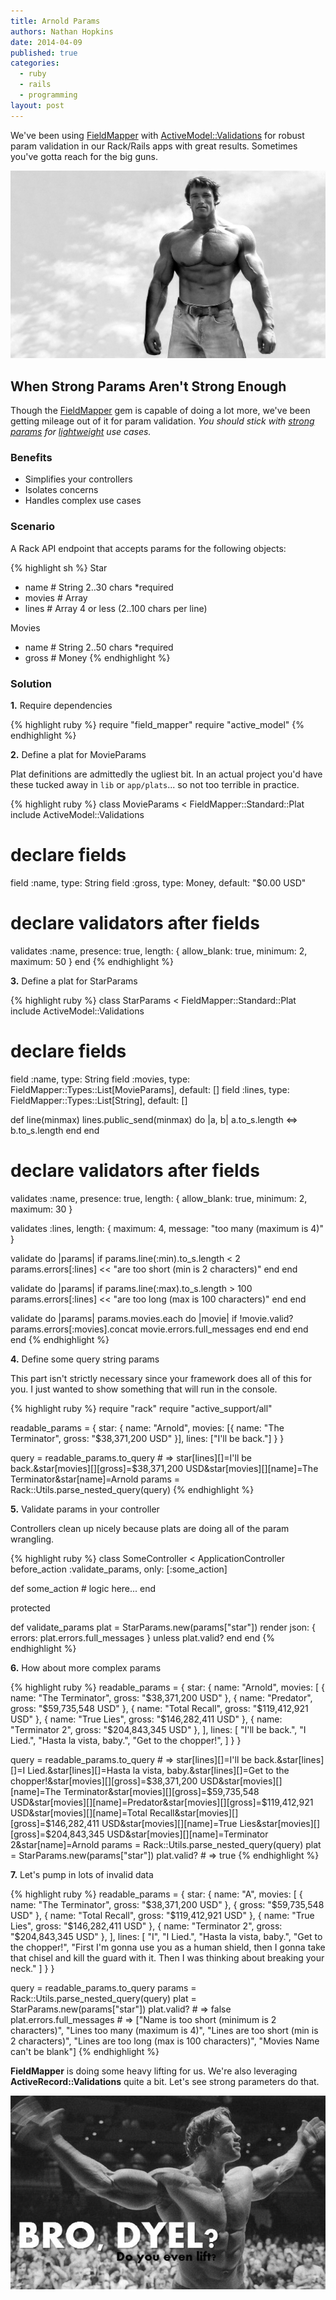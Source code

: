 ```yaml
---
title: Arnold Params
authors: Nathan Hopkins
date: 2014-04-09
published: true
categories:
  - ruby
  - rails
  - programming
layout: post
---
```


We've been using [FieldMapper](https://github.com/hopsoft/field_mapper)
with [ActiveModel::Validations](http://edgeguides.rubyonrails.org/active_record_validations.html)
for robust param validation in our Rack/Rails apps with great results.
Sometimes you've gotta reach for the big guns.

![Arnold](/public/images/arnold.jpg)

## When Strong Params Aren't Strong Enough


Though the [FieldMapper](https://github.com/hopsoft/field_mapper) gem
is capable of doing a lot more, we've been getting mileage
out of it for param validation.
*You should stick with [strong params](http://guides.rubyonrails.org/action_controller_overview.html#strong-parameters) for [lightweight](http://youtu.be/HHZhw94C5vQ) use cases.*


### Benefits

- Simplifies your controllers
- Isolates concerns
- Handles complex use cases

### Scenario

A Rack API endpoint that accepts params for the following objects:

{% highlight sh %}
Star
- name   # String        2..30 chars *required
- movies # Array<Movie>
- lines  # Array<String> 4 or less (2..100 chars per line)

Movies
- name  # String 2..50 chars *required
- gross # Money
{% endhighlight %}

### Solution

__1\.__ Require dependencies

{% highlight ruby %}
require "field_mapper"
require "active_model"
{% endhighlight %}

__2\.__ Define a plat for MovieParams

Plat definitions are admittedly the ugliest bit.
In an actual project you'd have these tucked away in `lib` or `app/plats`...
so not too terrible in practice.

{% highlight ruby %}
class MovieParams < FieldMapper::Standard::Plat
  include ActiveModel::Validations

  # declare fields
  field :name,  type: String
  field :gross, type: Money, default: "$0.00 USD"

  # declare validators after fields
  validates :name,
    presence: true,
    length: { allow_blank: true, minimum: 2, maximum: 50 }
end
{% endhighlight %}

__3\.__ Define a plat for StarParams

{% highlight ruby %}
class StarParams < FieldMapper::Standard::Plat
  include ActiveModel::Validations

  # declare fields
  field :name,   type: String
  field :movies, type: FieldMapper::Types::List[MovieParams], default: []
  field :lines,  type: FieldMapper::Types::List[String],      default: []

  def line(minmax)
    lines.public_send(minmax) do |a, b|
      a.to_s.length <=> b.to_s.length
    end
  end

  # declare validators after fields
  validates :name,
    presence: true,
    length: { allow_blank: true, minimum: 2, maximum: 30 }

  validates :lines, length: { maximum: 4, message: "too many (maximum is 4)" }

  validate do |params|
    if params.line(:min).to_s.length < 2
      params.errors[:lines] << "are too short (min is 2 characters)"
    end
  end

  validate do |params|
    if params.line(:max).to_s.length > 100
      params.errors[:lines] << "are too long (max is 100 characters)"
    end
  end

  validate do |params|
    params.movies.each do |movie|
      if !movie.valid?
        params.errors[:movies].concat movie.errors.full_messages
      end
    end
  end
end
{% endhighlight %}

__4\.__ Define some query string params

This part isn't strictly necessary since your framework does all of this for you.
I just wanted to show something that will run in the console.

{% highlight ruby %}
require "rack"
require "active_support/all"

readable_params = {
  star: {
    name: "Arnold",
    movies: [{ name: "The Terminator", gross: "$38,371,200 USD" }],
    lines: ["I'll be back."]
  }
}

query = readable_params.to_query # => star[lines][]=I'll be back.&star[movies][][gross]=$38,371,200 USD&star[movies][][name]=The Terminator&star[name]=Arnold
params = Rack::Utils.parse_nested_query(query)
{% endhighlight %}

__5\.__ Validate params in your controller

Controllers clean up nicely because plats are doing all of the param wrangling.

{% highlight ruby %}
class SomeController < ApplicationController
  before_action :validate_params, only: [:some_action]

  def some_action
    # logic here...
  end

  protected

  def validate_params
    plat = StarParams.new(params["star"])
    render json: { errors: plat.errors.full_messages } unless plat.valid?
  end
end
{% endhighlight %}

__6\.__ How about more complex params

{% highlight ruby %}
readable_params = {
  star: {
    name: "Arnold",
    movies: [
      { name: "The Terminator", gross: "$38,371,200 USD" },
      { name: "Predator",       gross: "$59,735,548 USD" },
      { name: "Total Recall",   gross: "$119,412,921 USD" },
      { name: "True Lies",      gross: "$146,282,411 USD" },
      { name: "Terminator 2",   gross: "$204,843,345 USD" },
    ],
    lines: [
      "I'll be back.",
      "I Lied.",
      "Hasta la vista, baby.",
      "Get to the chopper!",
    ]
  }
}

query = readable_params.to_query # => star[lines][]=I'll be back.&star[lines][]=I Lied.&star[lines][]=Hasta la vista, baby.&star[lines][]=Get to the chopper!&star[movies][][gross]=$38,371,200 USD&star[movies][][name]=The Terminator&star[movies][][gross]=$59,735,548 USD&star[movies][][name]=Predator&star[movies][][gross]=$119,412,921 USD&star[movies][][name]=Total Recall&star[movies][][gross]=$146,282,411 USD&star[movies][][name]=True Lies&star[movies][][gross]=$204,843,345 USD&star[movies][][name]=Terminator 2&star[name]=Arnold
params = Rack::Utils.parse_nested_query(query)
plat = StarParams.new(params["star"])
plat.valid? # => true
{% endhighlight %}

__7\.__ Let's pump in lots of invalid data

{% highlight ruby %}
readable_params = {
  star: {
    name: "A",
    movies: [
      { name: "The Terminator", gross: "$38,371,200 USD" },
      { gross: "$59,735,548 USD" },
      { name: "Total Recall",   gross: "$119,412,921 USD" },
      { name: "True Lies",      gross: "$146,282,411 USD" },
      { name: "Terminator 2",   gross: "$204,843,345 USD" },
    ],
    lines: [
      "I",
      "I Lied.",
      "Hasta la vista, baby.",
      "Get to the chopper!",
      "First I'm gonna use you as a human shield, then I gonna take that chisel and kill the guard with it. Then I was thinking about breaking your neck."
    ]
  }
}

query = readable_params.to_query
params = Rack::Utils.parse_nested_query(query)
plat = StarParams.new(params["star"])
plat.valid? # => false
plat.errors.full_messages # => ["Name is too short (minimum is 2 characters)", "Lines too many (maximum is 4)", "Lines are too short (min is 2 characters)", "Lines are too long (max is 100 characters)", "Movies Name can't be blank"]
{% endhighlight %}

__FieldMapper__ is doing some heavy lifting for us.
We're also leveraging __ActiveRecord::Validations__ quite a bit.
Let's see strong parameters do that.

![Bro... Do you even lift?](/public/images/arnold2.jpg)
